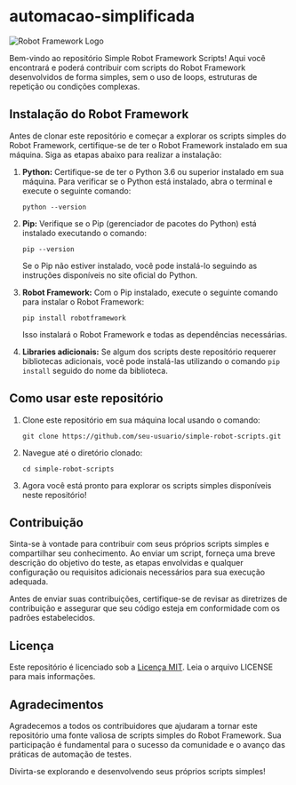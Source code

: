 # automacao-simplificada

![Robot Framework Logo](https://path/to/robot-framework-logo.png)

Bem-vindo ao repositório Simple Robot Framework Scripts! Aqui você encontrará e poderá contribuir com scripts do Robot Framework desenvolvidos de forma simples, sem o uso de loops, estruturas de repetição ou condições complexas.

## Instalação do Robot Framework

Antes de clonar este repositório e começar a explorar os scripts simples do Robot Framework, certifique-se de ter o Robot Framework instalado em sua máquina. Siga as etapas abaixo para realizar a instalação:

1. **Python:** Certifique-se de ter o Python 3.6 ou superior instalado em sua máquina. Para verificar se o Python está instalado, abra o terminal e execute o seguinte comando:
   ```
   python --version
   ```

2. **Pip:** Verifique se o Pip (gerenciador de pacotes do Python) está instalado executando o comando:
   ```
   pip --version
   ```

   Se o Pip não estiver instalado, você pode instalá-lo seguindo as instruções disponíveis no site oficial do Python.

3. **Robot Framework:** Com o Pip instalado, execute o seguinte comando para instalar o Robot Framework:
   ```
   pip install robotframework
   ```

   Isso instalará o Robot Framework e todas as dependências necessárias.

4. **Libraries adicionais:** Se algum dos scripts deste repositório requerer bibliotecas adicionais, você pode instalá-las utilizando o comando `pip install` seguido do nome da biblioteca.

## Como usar este repositório

1. Clone este repositório em sua máquina local usando o comando:
   ```
   git clone https://github.com/seu-usuario/simple-robot-scripts.git
   ```

2. Navegue até o diretório clonado:
   ```
   cd simple-robot-scripts
   ```

3. Agora você está pronto para explorar os scripts simples disponíveis neste repositório!

## Contribuição

Sinta-se à vontade para contribuir com seus próprios scripts simples e compartilhar seu conhecimento. Ao enviar um script, forneça uma breve descrição do objetivo do teste, as etapas envolvidas e qualquer configuração ou requisitos adicionais necessários para sua execução adequada.

Antes de enviar suas contribuições, certifique-se de revisar as diretrizes de contribuição e assegurar que seu código esteja em conformidade com os padrões estabelecidos.

## Licença

Este repositório é licenciado sob a [Licença MIT](https://github.com/seu-usuario/simple-robot-scripts/blob/main/LICENSE). Leia o arquivo LICENSE para mais informações.

## Agradecimentos

Agradecemos a todos os contribuidores que ajudaram a tornar este repositório uma fonte valiosa de scripts simples do Robot Framework. Sua participação é fundamental para o sucesso da comunidade e o avanço das práticas de automação de testes.

Divirta-se explorando e desenvolvendo seus próprios scripts simples!
